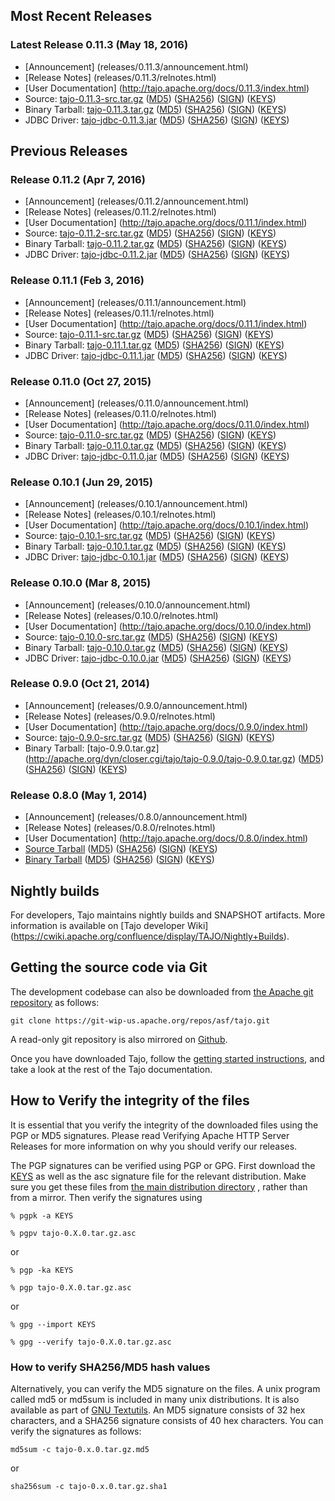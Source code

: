 <!--
  Licensed to the Apache Software Foundation (ASF) under one
  or more contributor license agreements.  See the NOTICE file
  distributed with this work for additional information
  regarding copyright ownership.  The ASF licenses this file
  to you under the Apache License, Version 2.0 (the
  "License"); you may not use this file except in compliance
  with the License.  You may obtain a copy of the License at

      http://www.apache.org/licenses/LICENSE-2.0

  Unless required by applicable law or agreed to in writing, software
  distributed under the License is distributed on an "AS IS" BASIS,
  WITHOUT WARRANTIES OR CONDITIONS OF ANY KIND, either express or implied.
  See the License for the specific language governing permissions and
  limitations under the License.
-->

## Most Recent Releases

### Latest Release 0.11.3 (May 18, 2016)
 * [Announcement] (releases/0.11.3/announcement.html)
 * [Release Notes] (releases/0.11.3/relnotes.html)
 * [User Documentation] (http://tajo.apache.org/docs/0.11.3/index.html)
 * Source: <a href='http://apache.org/dyn/closer.cgi/tajo/tajo-0.11.3/tajo-0.11.3-src.tar.gz' id='tajo-0.11.3-src'>tajo-0.11.3-src.tar.gz</a> ([MD5](http://www.apache.org/dist/tajo/tajo-0.11.3/tajo-0.11.3-src.tar.gz.md5)) ([SHA256](http://www.apache.org/dist/tajo/tajo-0.11.3/tajo-0.11.3-src.tar.gz.sha256)) ([SIGN](http://www.apache.org/dist/tajo/tajo-0.11.3/tajo-0.11.3-src.tar.gz.asc)) ([KEYS](http://www.apache.org/dist/tajo/KEYS))
 * Binary Tarball: <a href='http://apache.org/dyn/closer.cgi/tajo/tajo-0.11.3/tajo-0.11.3.tar.gz' id='tajo-0.11.3-bin'>tajo-0.11.3.tar.gz</a> ([MD5](http://www.apache.org/dist/tajo/tajo-0.11.3/tajo-0.11.3.tar.gz.md5)) ([SHA256](http://www.apache.org/dist/tajo/tajo-0.11.3/tajo-0.11.3.tar.gz.sha256)) ([SIGN](http://www.apache.org/dist/tajo/tajo-0.11.3/tajo-0.11.3.tar.gz.asc)) ([KEYS](http://www.apache.org/dist/tajo/KEYS))
 * JDBC Driver: <a href='http://apache.org/dyn/closer.cgi/tajo/tajo-0.11.3/tajo-jdbc-0.11.3.jar' id='tajo-jdbc-0.11.3'>tajo-jdbc-0.11.3.jar</a> ([MD5](http://www.apache.org/dist/tajo/tajo-0.11.3/tajo-jdbc-0.11.3.jar.md5)) ([SHA256](http://www.apache.org/dist/tajo/tajo-0.11.3/tajo-jdbc-0.11.3.jar.sha256)) ([SIGN](http://www.apache.org/dist/tajo/tajo-0.11.3/tajo-jdbc-0.11.3.jar.asc)) ([KEYS](http://www.apache.org/dist/tajo/KEYS))

## Previous Releases
### Release 0.11.2 (Apr 7, 2016)
 * [Announcement] (releases/0.11.2/announcement.html)
 * [Release Notes] (releases/0.11.2/relnotes.html)
 * [User Documentation] (http://tajo.apache.org/docs/0.11.1/index.html)
 * Source: <a href='http://apache.org/dyn/closer.cgi/tajo/tajo-0.11.2/tajo-0.11.2-src.tar.gz' id='tajo-0.11.2-src'>tajo-0.11.2-src.tar.gz</a> ([MD5](http://www.apache.org/dist/tajo/tajo-0.11.2/tajo-0.11.2-src.tar.gz.md5)) ([SHA256](http://www.apache.org/dist/tajo/tajo-0.11.2/tajo-0.11.2-src.tar.gz.sha256)) ([SIGN](http://www.apache.org/dist/tajo/tajo-0.11.2/tajo-0.11.2-src.tar.gz.asc)) ([KEYS](http://www.apache.org/dist/tajo/KEYS))
 * Binary Tarball: <a href='http://apache.org/dyn/closer.cgi/tajo/tajo-0.11.2/tajo-0.11.2.tar.gz' id='tajo-0.11.2-bin'>tajo-0.11.2.tar.gz</a> ([MD5](http://www.apache.org/dist/tajo/tajo-0.11.2/tajo-0.11.2.tar.gz.md5)) ([SHA256](http://www.apache.org/dist/tajo/tajo-0.11.2/tajo-0.11.2.tar.gz.sha256)) ([SIGN](http://www.apache.org/dist/tajo/tajo-0.11.2/tajo-0.11.2.tar.gz.asc)) ([KEYS](http://www.apache.org/dist/tajo/KEYS))
 * JDBC Driver: <a href='http://apache.org/dyn/closer.cgi/tajo/tajo-0.11.2/tajo-jdbc-0.11.2.jar' id='tajo-jdbc-0.11.2'>tajo-jdbc-0.11.2.jar</a> ([MD5](http://www.apache.org/dist/tajo/tajo-0.11.2/tajo-jdbc-0.11.2.jar.md5)) ([SHA256](http://www.apache.org/dist/tajo/tajo-0.11.2/tajo-jdbc-0.11.2.jar.sha256)) ([SIGN](http://www.apache.org/dist/tajo/tajo-0.11.2/tajo-jdbc-0.11.2.jar.asc)) ([KEYS](http://www.apache.org/dist/tajo/KEYS))

### Release 0.11.1 (Feb 3, 2016)
 * [Announcement] (releases/0.11.1/announcement.html)
 * [Release Notes] (releases/0.11.1/relnotes.html)
 * [User Documentation] (http://tajo.apache.org/docs/0.11.1/index.html)
 * Source: <a href='http://apache.org/dyn/closer.cgi/tajo/tajo-0.11.1/tajo-0.11.1-src.tar.gz' id='tajo-0.11.1-src'>tajo-0.11.1-src.tar.gz</a> ([MD5](http://www.apache.org/dist/tajo/tajo-0.11.1/tajo-0.11.1-src.tar.gz.md5)) ([SHA256](http://www.apache.org/dist/tajo/tajo-0.11.1/tajo-0.11.1-src.tar.gz.sha256)) ([SIGN](http://www.apache.org/dist/tajo/tajo-0.11.1/tajo-0.11.1-src.tar.gz.asc)) ([KEYS](http://www.apache.org/dist/tajo/KEYS))
 * Binary Tarball: <a href='http://apache.org/dyn/closer.cgi/tajo/tajo-0.11.1/tajo-0.11.1.tar.gz' id='tajo-0.11.1-bin'>tajo-0.11.1.tar.gz</a> ([MD5](http://www.apache.org/dist/tajo/tajo-0.11.1/tajo-0.11.1.tar.gz.md5)) ([SHA256](http://www.apache.org/dist/tajo/tajo-0.11.1/tajo-0.11.1.tar.gz.sha256)) ([SIGN](http://www.apache.org/dist/tajo/tajo-0.11.1/tajo-0.11.1.tar.gz.asc)) ([KEYS](http://www.apache.org/dist/tajo/KEYS))
 * JDBC Driver: <a href='http://apache.org/dyn/closer.cgi/tajo/tajo-0.11.1/tajo-jdbc-0.11.1.jar' id='tajo-jdbc-0.11.1'>tajo-jdbc-0.11.1.jar</a> ([MD5](http://www.apache.org/dist/tajo/tajo-0.11.1/tajo-jdbc-0.11.1.jar.md5)) ([SHA256](http://www.apache.org/dist/tajo/tajo-0.11.1/tajo-jdbc-0.11.1.jar.sha256)) ([SIGN](http://www.apache.org/dist/tajo/tajo-0.11.1/tajo-jdbc-0.11.1.jar.asc)) ([KEYS](http://www.apache.org/dist/tajo/KEYS))


### Release 0.11.0 (Oct 27, 2015)
 * [Announcement] (releases/0.11.0/announcement.html)
 * [Release Notes] (releases/0.11.0/relnotes.html)
 * [User Documentation] (http://tajo.apache.org/docs/0.11.0/index.html)
 * Source: <a href='http://apache.org/dyn/closer.cgi/tajo/tajo-0.11.0/tajo-0.11.0-src.tar.gz' id='tajo-0.11.0-src'>tajo-0.11.0-src.tar.gz</a> ([MD5](http://www.apache.org/dist/tajo/tajo-0.11.0/tajo-0.11.0-src.tar.gz.md5)) ([SHA256](http://www.apache.org/dist/tajo/tajo-0.11.0/tajo-0.11.0-src.tar.gz.sha256)) ([SIGN](http://www.apache.org/dist/tajo/tajo-0.11.0/tajo-0.11.0-src.tar.gz.asc)) ([KEYS](http://www.apache.org/dist/tajo/KEYS))
 * Binary Tarball: <a href='http://apache.org/dyn/closer.cgi/tajo/tajo-0.11.0/tajo-0.11.0.tar.gz' id='tajo-0.11.0-bin'>tajo-0.11.0.tar.gz</a> ([MD5](http://www.apache.org/dist/tajo/tajo-0.11.0/tajo-0.11.0.tar.gz.md5)) ([SHA256](http://www.apache.org/dist/tajo/tajo-0.11.0/tajo-0.11.0.tar.gz.sha256)) ([SIGN](http://www.apache.org/dist/tajo/tajo-0.11.0/tajo-0.11.0.tar.gz.asc)) ([KEYS](http://www.apache.org/dist/tajo/KEYS))
 * JDBC Driver: <a href='http://apache.org/dyn/closer.cgi/tajo/tajo-0.11.0/tajo-jdbc-0.11.0.jar' id='tajo-jdbc-0.11.0'>tajo-jdbc-0.11.0.jar</a> ([MD5](http://www.apache.org/dist/tajo/tajo-0.11.0/tajo-jdbc-0.11.0.jar.md5)) ([SHA256](http://www.apache.org/dist/tajo/tajo-0.11.0/tajo-jdbc-0.11.0.jar.sha256)) ([SIGN](http://www.apache.org/dist/tajo/tajo-0.11.0/tajo-jdbc-0.11.0.jar.asc)) ([KEYS](http://www.apache.org/dist/tajo/KEYS))

### Release 0.10.1 (Jun 29, 2015)

 * [Announcement] (releases/0.10.1/announcement.html)
 * [Release Notes] (releases/0.10.1/relnotes.html)
 * [User Documentation] (http://tajo.apache.org/docs/0.10.1/index.html)
 * Source: <a href='http://apache.org/dyn/closer.cgi/tajo/tajo-0.10.1/tajo-0.10.1-src.tar.gz' id='tajo-0.10.1-src'>tajo-0.10.1-src.tar.gz</a> ([MD5](http://www.apache.org/dist/tajo/tajo-0.10.1/tajo-0.10.1-src.tar.gz.md5)) ([SHA256](http://www.apache.org/dist/tajo/tajo-0.10.1/tajo-0.10.1-src.tar.gz.sha256)) ([SIGN](http://www.apache.org/dist/tajo/tajo-0.10.1/tajo-0.10.1-src.tar.gz.asc)) ([KEYS](http://www.apache.org/dist/tajo/KEYS))
 * Binary Tarball: <a href='http://apache.org/dyn/closer.cgi/tajo/tajo-0.10.1/tajo-0.10.1.tar.gz' id='tajo-0.10.1-bin'>tajo-0.10.1.tar.gz</a> ([MD5](http://www.apache.org/dist/tajo/tajo-0.10.1/tajo-0.10.1.tar.gz.md5)) ([SHA256](http://www.apache.org/dist/tajo/tajo-0.10.1/tajo-0.10.1.tar.gz.sha256)) ([SIGN](http://www.apache.org/dist/tajo/tajo-0.10.1/tajo-0.10.1.tar.gz.asc)) ([KEYS](http://www.apache.org/dist/tajo/KEYS))
 * JDBC Driver: <a href='http://apache.org/dyn/closer.cgi/tajo/tajo-0.10.1/tajo-jdbc-0.10.1.jar' id='tajo-jdbc-0.10.1'>tajo-jdbc-0.10.1.jar</a> ([MD5](http://www.apache.org/dist/tajo/tajo-0.10.1/tajo-jdbc-0.10.1.jar.md5)) ([SHA256](http://www.apache.org/dist/tajo/tajo-0.10.1/tajo-jdbc-0.10.1.jar.sha256)) ([SIGN](http://www.apache.org/dist/tajo/tajo-0.10.1/tajo-jdbc-0.10.1.jar.asc)) ([KEYS](http://www.apache.org/dist/tajo/KEYS))

### Release 0.10.0 (Mar 8, 2015)

 * [Announcement] (releases/0.10.0/announcement.html)
 * [Release Notes] (releases/0.10.0/relnotes.html)
 * [User Documentation] (http://tajo.apache.org/docs/0.10.0/index.html)
 * Source: <a href='http://apache.org/dyn/closer.cgi/tajo/tajo-0.10.0/tajo-0.10.0-src.tar.gz' id='tajo-0.10.0-src'>tajo-0.10.0-src.tar.gz</a> ([MD5](http://www.apache.org/dist/tajo/tajo-0.10.0/tajo-0.10.0-src.tar.gz.md5)) ([SHA256](http://www.apache.org/dist/tajo/tajo-0.10.0/tajo-0.10.0-src.tar.gz.sha256)) ([SIGN](http://www.apache.org/dist/tajo/tajo-0.10.0/tajo-0.10.0-src.tar.gz.asc)) ([KEYS](http://www.apache.org/dist/tajo/KEYS))
 * Binary Tarball: <a href='http://apache.org/dyn/closer.cgi/tajo/tajo-0.10.0/tajo-0.10.0.tar.gz' id='tajo-0.10.0-bin'>tajo-0.10.0.tar.gz</a> ([MD5](http://www.apache.org/dist/tajo/tajo-0.10.0/tajo-0.10.0.tar.gz.md5)) ([SHA256](http://www.apache.org/dist/tajo/tajo-0.10.0/tajo-0.10.0.tar.gz.sha256)) ([SIGN](http://www.apache.org/dist/tajo/tajo-0.10.0/tajo-0.10.0.tar.gz.asc)) ([KEYS](http://www.apache.org/dist/tajo/KEYS))
 * JDBC Driver: <a href='http://apache.org/dyn/closer.cgi/tajo/tajo-0.10.0/tajo-jdbc-0.10.0.jar' id='tajo-jdbc-0.10.0'>tajo-jdbc-0.10.0.jar</a> ([MD5](http://www.apache.org/dist/tajo/tajo-0.10.0/tajo-jdbc-0.10.0.jar.md5)) ([SHA256](http://www.apache.org/dist/tajo/tajo-0.10.0/tajo-jdbc-0.10.0.jar.sha256)) ([SIGN](http://www.apache.org/dist/tajo/tajo-0.10.0/tajo-jdbc-0.10.0.jar.asc)) ([KEYS](http://www.apache.org/dist/tajo/KEYS))

### Release 0.9.0 (Oct 21, 2014)

 * [Announcement] (releases/0.9.0/announcement.html)
 * [Release Notes] (releases/0.9.0/relnotes.html)
 * [User Documentation] (http://tajo.apache.org/docs/0.9.0/index.html)
 * Source: [tajo-0.9.0-src.tar.gz](http://apache.org/dyn/closer.cgi/tajo/tajo-0.9.0/tajo-0.9.0-src.tar.gz) ([MD5](http://www.apache.org/dist/tajo/tajo-0.9.0/tajo-0.9.0-src.tar.gz.md5)) ([SHA256](http://www.apache.org/dist/tajo/tajo-0.9.0/tajo-0.9.0-src.tar.gz.sha256)) ([SIGN](http://www.apache.org/dist/tajo/tajo-0.9.0/tajo-0.9.0-src.tar.gz.asc)) ([KEYS](http://www.apache.org/dist/tajo/KEYS))
 * Binary Tarball: [tajo-0.9.0.tar.gz] (http://apache.org/dyn/closer.cgi/tajo/tajo-0.9.0/tajo-0.9.0.tar.gz) ([MD5](http://www.apache.org/dist/tajo/tajo-0.9.0/tajo-0.9.0.tar.gz.md5)) ([SHA256](http://www.apache.org/dist/tajo/tajo-0.9.0/tajo-0.9.0.tar.gz.sha256)) ([SIGN](http://www.apache.org/dist/tajo/tajo-0.9.0/tajo-0.9.0.tar.gz.asc)) ([KEYS](http://www.apache.org/dist/tajo/KEYS))


### Release 0.8.0 (May 1, 2014)

 * [Announcement] (releases/0.8.0/announcement.html)
 * [Release Notes] (releases/0.8.0/relnotes.html)
 * [User Documentation] (http://tajo.apache.org/docs/0.8.0/index.html)
 * [Source Tarball](http://apache.org/dyn/closer.cgi/tajo/tajo-0.8.0/tajo-0.8.0-src.tar.gz) ([MD5](http://www.apache.org/dist/tajo/tajo-0.8.0/tajo-0.8.0-src.tar.gz.md5)) ([SHA256](http://www.apache.org/dist/tajo/tajo-0.8.0/tajo-0.8.0-src.tar.gz.sha256)) ([SIGN](http://www.apache.org/dist/tajo/tajo-0.8.0/tajo-0.8.0-src.tar.gz.asc)) ([KEYS](http://www.apache.org/dist/tajo/KEYS))
 * [Binary Tarball](http://apache.org/dyn/closer.cgi/tajo/tajo-0.8.0/tajo-0.8.0.tar.gz) ([MD5](http://www.apache.org/dist/tajo/tajo-0.8.0/tajo-0.8.0.tar.gz.md5)) ([SHA256](http://www.apache.org/dist/tajo/tajo-0.8.0/tajo-0.8.0.tar.gz.sha256)) ([SIGN](http://www.apache.org/dist/tajo/tajo-0.8.0/tajo-0.8.0.tar.gz.asc)) ([KEYS](http://www.apache.org/dist/tajo/KEYS))

## Nightly builds

For developers, Tajo maintains nightly builds and SNAPSHOT artifacts. More information is available on [Tajo developer Wiki] (https://cwiki.apache.org/confluence/display/TAJO/Nightly+Builds).

## Getting the source code via Git

The development codebase can also be downloaded from [the Apache git repository](https://git-wip-us.apache.org/repos/asf/tajo.git) as follows:

```
git clone https://git-wip-us.apache.org/repos/asf/tajo.git
```

A read-only git repository is also mirrored on [Github](https://github.com/apache/tajo).

Once you have downloaded Tajo, follow the [getting started instructions](http://tajo.apache.org/docs/current/getting_started.html), and take a look at the rest of the Tajo documentation.

## <a name="Verification"></a>How to Verify the integrity of the files

It is essential that you verify the integrity of the downloaded files using the PGP or MD5 signatures. Please read Verifying Apache HTTP Server Releases for more information on why you should verify our releases.

The PGP signatures can be verified using PGP or GPG. First download the [KEYS](http://www.apache.org/dist/tajo/KEYS) as well as the asc signature file for the relevant distribution. Make sure you get these files from [the main distribution directory](http://www.apache.org/dist/tajo/) , rather than from a mirror. Then verify the signatures using

```
% pgpk -a KEYS

% pgpv tajo-0.X.0.tar.gz.asc
```

or


```
% pgp -ka KEYS

% pgp tajo-0.X.0.tar.gz.asc
```

or

```
% gpg --import KEYS

% gpg --verify tajo-0.X.0.tar.gz.asc
```

### How to verify SHA256/MD5 hash values

Alternatively, you can verify the MD5 signature on the files. A unix program called md5 or md5sum is included in many unix distributions. It is also available as part of [GNU Textutils](http://www.gnu.org/software/textutils/textutils.html). An MD5 signature consists of 32 hex characters, and a SHA256 signature consists of 40 hex characters. You can verify the signatures as follows:

```
md5sum -c tajo-0.x.0.tar.gz.md5
```

or

```
sha256sum -c tajo-0.x.0.tar.gz.sha1
```
